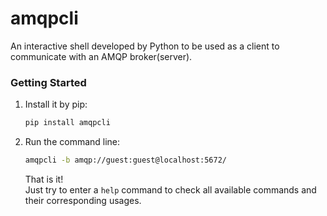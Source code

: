 amqpcli
====

An interactive shell developed by Python to be used as a client to communicate with an AMQP broker(server).

### Getting Started
1. Install it by pip:
    ```sh
    pip install amqpcli
    ```
    
2. Run the command line:
    ```sh
    amqpcli -b amqp://guest:guest@localhost:5672/
    ```
    
    That is it!  
    Just try to enter a `help` command to check all available commands and their corresponding usages.